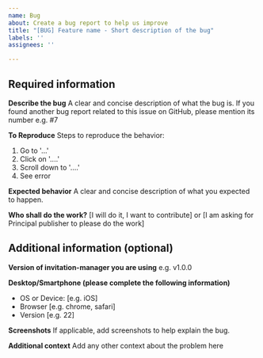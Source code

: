 ```yaml
---
name: Bug
about: Create a bug report to help us improve
title: "[BUG] Feature name - Short description of the bug"
labels: ''
assignees: ''

---
```


## Required information

**Describe the bug**
A clear and concise description of what the bug is.
If you found another bug report related to this issue on GitHub, please mention its number e.g. #7

**To Reproduce**
Steps to reproduce the behavior:
1. Go to '...'
2. Click on '....'
3. Scroll down to '....'
4. See error

**Expected behavior**
A clear and concise description of what you expected to happen.

**Who shall do the work?**
[I will do it, I want to contribute] or [I am asking for Principal publisher to please do the work]

## Additional information (optional)

**Version of invitation-manager you are using**
e.g. v1.0.0

**Desktop/Smartphone (please complete the following information)**
 - OS or Device: [e.g. iOS]
 - Browser [e.g. chrome, safari]
 - Version [e.g. 22]

**Screenshots**
If applicable, add screenshots to help explain the bug.

**Additional context**
Add any other context about the problem here
